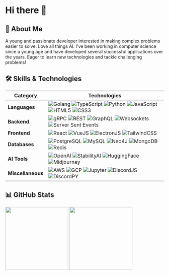 # Hi there 👋

## 🚀 About Me

A young and passionate developer interested in making complex problems easier to solve. Love all things AI.
I've been working in computer science since a young age and have developed several successful applications over the years.
Eager to learn new technologies and tackle challenging problems!

## 🛠️ Skills & Technologies

| **Category**     | **Technologies**                                                                                                               |
|------------------|-------------------------------------------------------------------------------------------------------------------------------|
| **Languages**    | ![Golang](https://img.shields.io/badge/-Golang-00ADD8?style=flat&logo=go&logoColor=white) ![TypeScript](https://img.shields.io/badge/-TypeScript-3178C6?style=flat&logo=typescript&logoColor=white) ![Python](https://img.shields.io/badge/-Python-3776AB?style=flat&logo=python&logoColor=white) ![JavaScript](https://img.shields.io/badge/-JavaScript-F7DF1E?style=flat&logo=javascript&logoColor=black) ![HTML5](https://img.shields.io/badge/-HTML5-E34F26?style=flat&logo=html5&logoColor=white) ![CSS3](https://img.shields.io/badge/-CSS3-1572B6?style=flat&logo=css3&logoColor=white) |
| **Backend**      | ![gRPC](https://img.shields.io/badge/-gRPC-43853D?style=flat&logo=grpc&logoColor=white) ![REST](https://img.shields.io/badge/-REST-FF6F00?style=flat) ![GraphQL](https://img.shields.io/badge/-GraphQL-E10098?style=flat&logo=graphql&logoColor=white) ![Websockets](https://img.shields.io/badge/-Websockets-010101?style=flat) ![Server Sent Events](https://img.shields.io/badge/-Server%20Sent%20Events-FF6F00?style=flat) |
| **Frontend**     | ![React](https://img.shields.io/badge/-ReactJS-61DAFB?style=flat&logo=react&logoColor=black) ![VueJS](https://img.shields.io/badge/-VueJS-4FC08D?style=flat&logo=vue.js&logoColor=white) ![ElectronJS](https://img.shields.io/badge/-ElectronJS-47848F?style=flat&logo=electron&logoColor=white) ![TailwindCSS](https://img.shields.io/badge/-TailwindCSS-38B2AC?style=flat&logo=tailwind-css&logoColor=white) |
| **Databases**    | ![PostgreSQL](https://img.shields.io/badge/-PostgreSQL-336791?style=flat&logo=postgresql&logoColor=white) ![MySQL](https://img.shields.io/badge/-MySQL-4479A1?style=flat&logo=mysql&logoColor=white) ![Neo4J](https://img.shields.io/badge/-Neo4J-008CC1?style=flat&logo=neo4j&logoColor=white) ![MongoDB](https://img.shields.io/badge/-MongoDB-47A248?style=flat&logo=mongodb&logoColor=white) ![Redis](https://img.shields.io/badge/-Redis-DC382D?style=flat&logo=redis&logoColor=white) |
| **AI Tools**     | ![OpenAI](https://img.shields.io/badge/-OpenAI-412991?style=flat&logo=openai&logoColor=white) ![StabilityAI](https://img.shields.io/badge/-StabilityAI-000000?style=flat) ![HuggingFace](https://img.shields.io/badge/-HuggingFace-FFD500?style=flat&logo=huggingface&logoColor=black) ![Midjourney](https://img.shields.io/badge/-Midjourney-000000?style=flat) |
| **Miscellaneous**| ![AWS](https://img.shields.io/badge/-AWS-232F3E?style=flat&logo=amazon-aws&logoColor=white) ![GCP](https://img.shields.io/badge/-GCP-4285F4?style=flat&logo=google-cloud&logoColor=white) ![Jupyter](https://img.shields.io/badge/-Jupyter-FA0F00?style=flat&logo=jupyter&logoColor=white) ![DiscordJS](https://img.shields.io/badge/-DiscordJS-5865F2?style=flat&logo=discord&logoColor=white) ![DiscordPY](https://img.shields.io/badge/-DiscordPY-5865F2?style=flat&logo=discord&logoColor=white) |

## 📊 GitHub Stats

<img height=200 align="center" src="https://github-readme-stats-ten-rho-76.vercel.app/api?username=NexWasTaken&theme=nord" />
<img height=200 align="center" src="https://github-readme-stats-ten-rho-76.vercel.app/api/top-langs?username=NexWasTaken&layout=compact&theme=nord&langs_count=8" />
<!--
**NexWasTaken/NexWasTaken** is a ✨ _special_ ✨ repository because its `README.md` (this file) appears on your GitHub profile.

Here are some ideas to get you started:

- 🔭 I’m currently working on ...
- 🌱 I’m currently learning ...
- 👯 I’m looking to collaborate on ...
- 🤔 I’m looking for help with ...
- 💬 Ask me about ...
- 📫 How to reach me: ...
- 😄 Pronouns: ...
- ⚡ Fun fact: ...
-->
